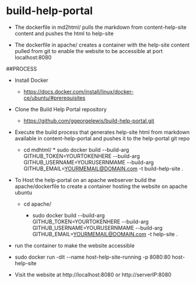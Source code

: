 # build-help-portal

* The dockerfile in md2html/ pulls the markdown from content-help-site content and pushes the html to help-site

* The dockerfile in apache/ creates a container with the help-site content pulled from git to enable the website to be accessible at port localhost:8080

##PROCESS

* Install Docker
  * https://docs.docker.com/install/linux/docker-ce/ubuntu/#prerequisites


* Clone the Build Help Portal repository
  * https://github.com/ggeorgelewis/build-help-portal.git   

* Execute the build process that generates help-site html from markdown available in content-help-portal and pushes it to the help-portal git repo

  * cd mdhtml/
        * sudo docker build --build-arg GITHUB_TOKEN=YOURTOKENHERE --build-arg GITHUB_USERNAME=YOURUSERNMAME --build-arg GITHUB_EMAIL=YOURMEMAIL@DOMAIN.com -t build-help-site  .  

* To Host the help-portal on an apache webserver build the apache/dockerfile to create a container hosting the website on apache ubuntu
    
  * cd apache/

      * sudo docker build --build-arg GITHUB_TOKEN=YOURTOKENHERE --build-arg GITHUB_USERNAME=YOURUSERNMAME --build-arg GITHUB_EMAIL=YOURMEMAIL@DOMAIN.com -t help-site  .  
 
 
 * run the container to make the website accessible
  * sudo docker run -dit --name host-help-site-running -p 8080:80 host-help-site 
 
 
 * Visit the website at http://localhost:8080 or http://serverIP:8080 